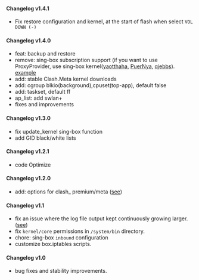 #### Changelog v1.4.1
+ Fix restore configuration and kernel, at the start of flash when select `VOL DOWN (-)`

#### Changelog v1.4.0
+ feat: backup and restore
+ remove: sing-box subscription support (if you want to use ProxyProvider, use sing-box kernel([yaotthaha](https://github.com/yaotthaha/sing-box-pub), [PuerNya](https://github.com/PuerNya/sing-box/tree/building), [qjebbs](https://github.com/qjebbs/sing-box)). [example](https://gist.github.com/CHIZI-0618/fc3495cd15b3ab3d53c77872ebece8ae)
+ add: stable Clash.Meta kernel downloads
+ add: cgroup blkio(background),cpuset(top-app), default false
+ add: taskset, default ff
+ ap_list: add swlan+
+ fixes and improvements
#### Changelog v1.3.0
+ fix update_kernel sing-box function
+ add GID black/white lists
#### Changelog v1.2.1
+ code Optimize 
#### Changelog v1.2.0
+ add: options for clash_ premium/meta ([see](https://github.com/taamarin/box_for_magisk/blob/24cee5837965e73eee0b945292d9557180c627d3/box/settings.ini#L24-L26))
#### Changelog v1.1
+ fix an issue where the log file output kept continuously growing larger. ([see](https://github.com/taamarin/box_for_magisk/blob/0a3e9bb6b4260ce065bd3aaaded835cb3f7c0dc7/box/settings.ini#L61-L63))
+ fix `kernel/core` permissions in `/system/bin` directory.
+ chore: sing-box `inbound` configuration
+ customize box.iptables scripts.
#### Changelog v1.0
+ bug fixes and stability improvements.
